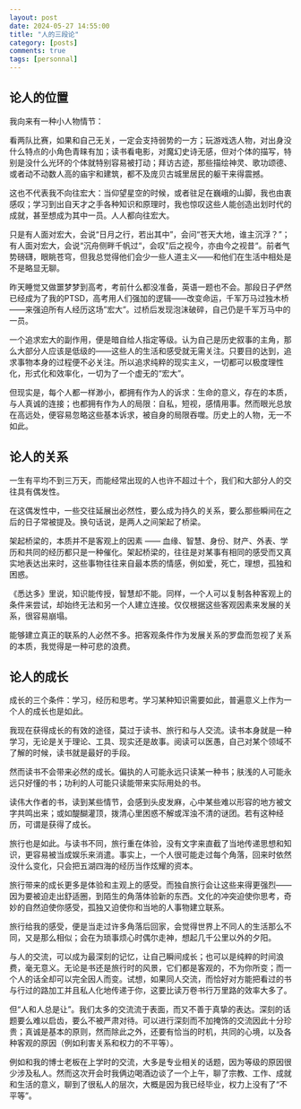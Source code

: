 ```yaml
---
layout: post
date: 2024-05-27 14:55:00
title: "人的三段论"
category: [posts]
comments: true
tags: [personnal]
---
```


## 论人的位置

我向来有一种小人物情节：

看两队比赛，如果和自己无关，一定会支持弱势的一方；玩游戏选人物，对出身没什么特点的小角色青睐有加；读书看电影，对魔幻史诗无感，但对个体的描写，特别是没什么光环的个体就特别容易被打动；拜访古迹，那些描绘神灵、歌功颂德、或者动不动数人高的庙宇和建筑，都不及庞贝古城里居民的躯干来得震撼。

这也不代表我不向往宏大：当仰望星空的时候，或者驻足在巍峨的山脚，我也由衷感叹；学习到出自天才之手各种知识和原理时，我也惊叹这些人能创造出划时代的成就，甚至想成为其中一员。人人都向往宏大。

只是有人面对宏大，会说“日月之行，若出其中”，会问“苍天大地，谁主沉浮？”；有人面对宏大，会说“沉舟侧畔千帆过“，会叹”后之视今，亦由今之视昔“。前者气势磅礴，眼眺苍穹，但我总觉得他们会少一些人道主义——和他们在生活中相处是不是略显无聊。

昨天睡觉又做噩梦梦到高考，考前什么都没准备，英语一题也不会。那段日子俨然已经成为了我的PTSD，高考用人们强加的逻辑——改变命运，千军万马过独木桥——来强迫所有人经历这场”宏大”。过桥后发现泡沫破碎，自己仍是千军万马中的一员。

一个追求宏大的副作用，便是暗自给人指定等级。认为自己是历史叙事的主角，那么大部分人应该是低级的——这些人的生活和感受就无需关注。只要目的达到，追求事物本身的过程便不必关注。所以追求纯粹的现实主义，一切都可以极度理性化，形式化和效率化，一切为了一个虚无的“宏大”。

但现实是，每个人都一样渺小，都拥有作为人的诉求：生命的意义，存在的本质，与人真诚的连接；也都拥有作为人的局限：自私，短视，感情用事。然而眼光总放在高远处，便容易忽略这些基本诉求，被自身的局限吞噬。历史上的人物，无一不如此。

## 论人的关系

一生有平均不到三万天，而能经常出现的人也许不超过十个，我们和大部分人的交往具有偶发性。

在这偶发性中，一些交往延展出必然性，要么成为持久的关系，要么那些瞬间在之后的日子常被提及。换句话说，是两人之间架起了桥梁。

架起桥梁的，本质并不是客观上的因素 —— 血缘、智慧、身份、财产、外表、学历和共同的经历都只是一种催化。架起桥梁的，往往是对某事有相同的感受而又真实地表达出来时，这些事物往往来自最本质的情感，例如爱，死亡，理想，孤独和困惑。

《悉达多》里说，知识能传授，智慧却不能。同样，一个人可以复制各种客观上的条件来尝试，却始终无法和另一个人建立连接。仅仅根据这些客观因素来发展的关系，很容易崩塌。

能够建立真正的联系的人必然不多。把客观条件作为发展关系的罗盘而忽视了关系的本质，我觉得是一种可悲的浪费。

## 论人的成长

成长的三个条件：学习，经历和思考。学习某种知识需要如此，普遍意义上作为一个人的成长也是如此。

我现在获得成长的有效的途径，莫过于读书、旅行和与人交流。读书本身就是一种学习，无论是关于理论、工具、现实还是故事。阅读可以医愚，自己对某个领域不了解的时候，读书就是最好的手段。

然而读书不会带来必然的成长。偏执的人可能永远只读某一种书；肤浅的人可能永远只好懂的书；功利的人可能只读能带来实际用处的书。

读伟大作者的书，读到某些情节，会感到头皮发麻，心中某些难以形容的地方被文字共鸣出来；或如醍醐灌顶，拨清心里困惑不解或浑浊不清的谜团。若有这种经历，可谓是获得了成长。

旅行也是如此。与读书不同，旅行重在体验，没有文字来直截了当地传递思想和知识，更容易被当成娱乐来消遣。事实上，一个人很可能走过每个角落，回来时依然没什么变化，只会把五湖四海的经历当作炫耀的资本。

旅行带来的成长更多是体验和主观上的感受。而独自旅行会让这些来得更强烈——因为要被迫走出舒适圈，到陌生的角落体验新的东西。文化的冲突迫使你思考，奇妙的自然迫使你感受，孤独又迫使你和当地的人事物建立联系。

旅行给我的感受，便是当走过许多角落后回家，会觉得世界上不同人的生活那么不同，又是那么相似；会在为琐事烦心时偶尔走神，想起几千公里以外的夕阳。

与人的交流，可以成为最深刻的记忆，让自己瞬间成长；也可以是纯粹的时间浪费，毫无意义。无论是书还是旅行时的风景，它们都是客观的，不为你所变；而一个人的话全却可以完全因人而变。试想，如果同人交流，而恰好对方能把看过的书与行过的路加工并且私人化地传递于你，这要比读万卷书行万里路的效率大多了。

但“人和人总是让”。我们太多的交流流于表面，而又不善于真挚的表达。深刻的话题要么难以启齿，要么不被严肃对待。可以进行深刻而不加掩饰的交流因此十分珍贵；真诚是基本的原则，然而除此之外，还要有恰当的时机，共同的心境，以及各种客观的原因（例如利害关系和权力的不平等）。

例如和我的博士老板在上学时的交流，大多是专业相关的话题，因为等级的原因很少涉及私人。然而这次开会时我俩边喝酒边谈了一个上午，聊了宗教、工作、成就和生活的意义，聊到了很私人的层次，大概是因为我已经毕业，权力上没有了“不平等”。